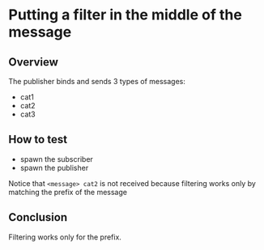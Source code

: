 # Putting a filter in the middle of the message

## Overview

The publisher binds and sends 3 types of messages:

- cat1 <message>
- <message> cat2
- cat3 <message>

## How to test

- spawn the subscriber
- spawn the publisher

Notice that `<message> cat2` is not received because filtering works only by
matching the prefix of the message

## Conclusion

Filtering works only for the prefix.
